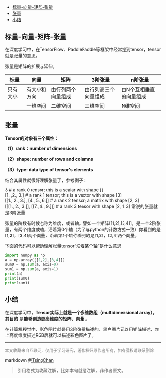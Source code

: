 

<!-- TOC -->

- [标量-向量-矩阵-张量](#标量-向量-矩阵-张量)
- [张量](#张量)
- [小结](#小结)

<!-- /TOC -->
## 标量-向量-矩阵-张量
  
在深度学习中，在TensorFlow、PaddlePaddle等框架中经常提到tensor，tensor就是张量的意思。

张量是矩阵的扩展与延伸。

|标量|  向量| 矩阵| 3阶张量| n阶张量 |
|-|-|-|-|-|
|只有大小| 有大小和方向| 由行列两个向量组成| 由行列高三个向量组成| 由N个互相垂直的向量组成|   
||一维空间| 二维空间| 三维空间| N维空间|

## 张量

**Tensor的对象有三个属性：**

**（1）rank：number of dimensions**

**（2）shape: number of rows and columns**

**（3）type: data type of tensor's elements**

结合其属性就很好理解张量了，参考例子：

3 # a rank 0 tensor; this is a scalar with shape \[\]  
\[1. ,2., 3.\] # a rank 1 tensor; this is a vector with shape \[3\]  
\[\[1., 2., 3.\], \[4., 5., 6.\]\] # a rank 2 tensor; a matrix with shape \[2, 3\]  
\[\[\[1., 2., 3.\]\], \[\[7., 8., 9.\]\]\] # a rank 3 tensor with shape \[2, 1, 3\] 常说的张量就是3阶张量

张量的阶数有时候也称为维度，或者轴。譬如一个矩阵\[\[1,2\],\[3,4\]\]，是一个2阶张量，有两个维度或轴，沿着第0个轴（为了与python的计数方式一致）你看到的是\[1,2\]，\[3,4\]两个向量，沿着第1个轴你看到的是\[1,3\]，\[2,4\]两个向量。

下面的代码可以帮助理解张量tensor“沿着某个轴”是什么意思

```python
import numpy as np
a = np.array([[1,2],[3,4]]) 
sum0 = np.sum(a, axis=0) 
sum1 = np.sum(a, axis=1)
print(a)
print(sum0) 
print(sum1) 
```


## 小结

在深度学习中，**Tensor实际上就是一个多维数组（multidimensional array），其目的** 是**能够创造更高维度的矩阵、向量** 。

在计算机视觉中，彩色图片就是用3阶张量描述的。黑白图片可以用矩阵描述，加上高度维度描述RGB后就可以描述彩色图片了。




----
<font size=2 color='grey'>本文收藏来自互联网，仅用于学习研究，著作权归原作者所有，如有侵权请联系删除</font>

markdown [@TsingChan](http://www.9ong.com/) 

> 引用格式为收藏注解，比如本句就是注解，非作者原文。
